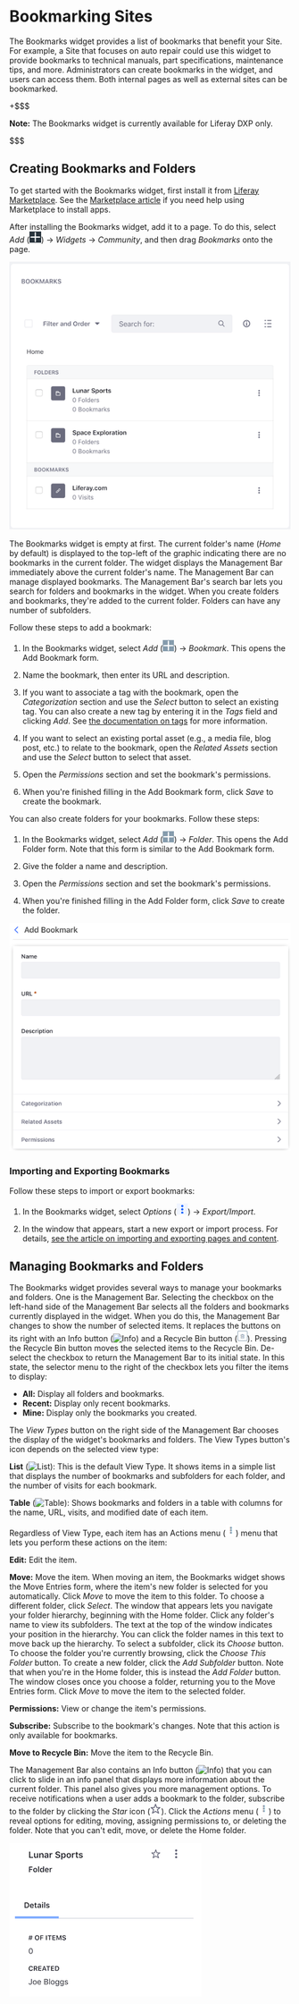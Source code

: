 # Bookmarking Sites [](id=bookmarking-sites)

The Bookmarks widget provides a list of bookmarks that benefit your Site. For
example, a Site that focuses on auto repair could use this widget to provide
bookmarks to technical manuals, part specifications, maintenance tips, and more.
Administrators can create bookmarks in the widget, and users can access them.
Both internal pages as well as external sites can be bookmarked. 

+$$$

**Note:** The Bookmarks widget is currently available for Liferay DXP only. 

$$$

## Creating Bookmarks and Folders [](id=creating-bookmarks-and-folders)

To get started with the Bookmarks widget, first install it from 
[Liferay Marketplace](https://web.liferay.com/marketplace/-/mp/application/106221974). 
See the 
[Marketplace article](/discover/portal/-/knowledge_base/7-1/using-the-liferay-marketplace) 
if you need help using Marketplace to install apps. 

After installing the Bookmarks widget, add it to a page. To do this, select 
*Add* 
(![Add](../../../images/icon-add-app.png)) 
&rarr; *Widgets* &rarr; *Community*, and then drag *Bookmarks* onto the page. 

![Figure 1: The Bookmarks widget displays bookmarks and folders for bookmarks.](../../../images/bookmarks-all.png)

The Bookmarks widget is empty at first. The current folder's name (*Home* by 
default) is displayed to the top-left of the graphic indicating there are no 
bookmarks in the current folder. The widget displays the Management Bar
immediately above the current folder's name. The Management Bar can manage 
displayed bookmarks. The Management Bar's search bar lets you search for folders
and bookmarks in the widget. When you create folders and bookmarks, they're
added to the current folder. Folders can have any number of subfolders. 

Follow these steps to add a bookmark: 

1.  In the Bookmarks widget, select *Add* 
    (![Add](../../../images/icon-portlet-add-control.png)) 
    &rarr; *Bookmark*. This opens the Add Bookmark form. 

2.  Name the bookmark, then enter its URL and description. 

3.  If you want to associate a tag with the bookmark, open the *Categorization* 
    section and use the *Select* button to select an existing tag. You can also 
    create a new tag by entering it in the *Tags* field and clicking *Add*. See 
    [the documentation on tags](/discover/portal/-/knowledge_base/7-1/organizing-content-with-tags) 
    for more information. 

4.  If you want to select an existing portal asset (e.g., a media file, blog
    post, etc.) to relate to the bookmark, open the *Related Assets* section and
    use the *Select* button to select that asset. 

5.  Open the *Permissions* section and set the bookmark's permissions. 

6.  When you're finished filling in the Add Bookmark form, click *Save* to 
    create the bookmark. 

You can also create folders for your bookmarks. Follow these steps:

1.  In the Bookmarks widget, select *Add* 
    (![Add](../../../images/icon-portlet-add-control.png)) 
    &rarr; *Folder*. This opens the Add Folder form. Note that this form is
    similar to the Add Bookmark form. 

2.  Give the folder a name and description. 

3.  Open the *Permissions* section and set the bookmark's permissions. 

4.  When you're finished filling in the Add Folder form, click *Save* to 
    create the folder. 

![Figure 2: The Add Bookmark form lets you create a bookmark.](../../../images/bookmarks-add-bookmark.png)

### Importing and Exporting Bookmarks [](id=importing-and-exporting-bookmarks)

Follow these steps to import or export bookmarks: 

1.  In the Bookmarks widget, select *Options* 
    (![Options](../../../images/icon-app-options.png)) 
    &rarr; *Export/Import*. 

2.  In the window that appears, start a new export or import process. For 
    details, 
    [see the article on importing and exporting pages and content](/discover/portal/-/knowledge_base/7-1/importing-exporting-pages-and-content). 

## Managing Bookmarks and Folders [](id=managing-bookmarks-and-folders)

The Bookmarks widget provides several ways to manage your bookmarks and folders. 
One is the Management Bar. Selecting the checkbox on the left-hand side of the 
Management Bar selects all the folders and bookmarks currently displayed in the 
widget. When you do this, the Management Bar changes to show the number of
selected items. It replaces the buttons on its right with an Info button
(![Info](../../../images/icon-information-dm.png)) and a Recycle Bin button
(![Recycle Bin](../../../images/icon-trash.png)). Pressing the Recycle Bin
button moves the selected items to the Recycle Bin. De-select the checkbox to
return the Management Bar to its initial state. In this state, the selector menu
to the right of the checkbox lets you filter the items to display: 

- **All:** Display all folders and bookmarks. 
- **Recent:** Display only recent bookmarks. 
- **Mine:** Display only the bookmarks you created. 

The *View Types* button on the right side of the Management Bar chooses the
display of the widget's bookmarks and folders. The View Types button's icon
depends on the selected view type: 

**List** (![List](../../../images/icon-view-type-list.png)): 
This is the default View Type. It shows items in a simple list that displays 
the number of bookmarks and subfolders for each folder, and the number of 
visits for each bookmark. 

**Table** (![Table](../../../images/icon-view-type-table.png)): 
Shows bookmarks and folders in a table with columns for the name, URL, 
visits, and modified date of each item. 

Regardless of View Type, each item has an Actions menu 
(![Actions](../../../images/icon-actions.png)) 
menu that lets you perform these actions on the item: 

**Edit:** Edit the item. 

**Move:** Move the item. When moving an item, the Bookmarks widget shows the
Move Entries form, where the item's new folder is selected for you
automatically. Click *Move* to move the item to this folder. To choose
a different folder, click *Select*. The window that appears lets you
navigate your folder hierarchy, beginning with the Home folder. Click any
folder's name to view its subfolders. The text at the top of the window
indicates your position in the hierarchy. You can click the folder names in
this text to move back up the hierarchy. To select a subfolder, click its
*Choose* button. To choose the folder you're currently browsing, click the
*Choose This Folder* button. To create a new folder, click the *Add
Subfolder* button. Note that when you're in the Home folder, this is instead
the *Add Folder* button. The window closes once you choose a folder,
returning you to the Move Entries form. Click *Move* to move the item to the
selected folder. 

**Permissions:** View or change the item's permissions. 

**Subscribe:** Subscribe to the bookmark's changes. Note that this action is 
only available for bookmarks. 

**Move to Recycle Bin:** Move the item to the Recycle Bin.

The Management Bar also contains an Info button 
(![Info](../../../images/icon-information-dm.png)) 
that you can click to slide in an info panel that displays more information 
about the current folder. This panel also gives you more management options. To 
receive notifications when a user adds a bookmark to the folder, subscribe to 
the folder by clicking the *Star* icon 
(![Star](../../../images/icon-star.png)). 
Click the *Actions* menu 
(![Actions](../../../images/icon-actions.png)) 
to reveal options for editing, moving, assigning permissions to, or deleting the 
folder. Note that you can't edit, move, or delete the Home folder. 

![Figure 3: A folder's info panel shows more information about the folder, and lets you take additional actions.](../../../images/bookmarks-info-panel.png)
